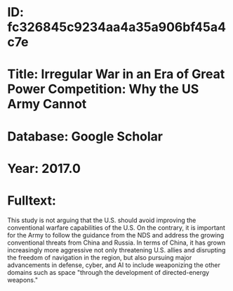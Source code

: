 # ID: fc326845c9234aa4a35a906bf45a4c7e
# Title: Irregular War in an Era of Great Power Competition: Why the US Army Cannot
# Database: Google Scholar
# Year: 2017.0
# Fulltext:
This study is not arguing that the U.S. should avoid improving the conventional warfare capabilities of the U.S. On the contrary, it is important for the Army to follow the guidance from the NDS and address the growing conventional threats from China and Russia.
In terms of China, it has grown increasingly more aggressive not only threatening U.S. allies and disrupting the freedom of navigation in the region, but also pursuing major advancements in defense, cyber, and AI to include weaponizing the other domains such as space "through the development of directed-energy weapons."